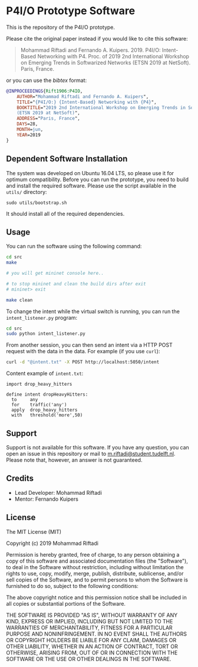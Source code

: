 # P4I/O Prototype Software

This is the repository of the P4I/O prototype.

Please cite the original paper instead if you would like to cite this software:

> Mohammad Riftadi and Fernando A. Kuipers. 2019. P4I/O: Intent-Based Networking with P4. Proc. of 2019 2nd International Workshop on Emerging Trends in Softwarized Networks (ETSN 2019 at NetSoft). Paris, France.

or you can use the *bibtex* format:
```bibtex
@INPROCEEDINGS{Rift1906:P4IO,
    AUTHOR="Mohammad Riftadi and Fernando A. Kuipers",
    TITLE="{P4I/O:} {Intent-Based} Networking with {P4}",
    BOOKTITLE="2019 2nd International Workshop on Emerging Trends in Softwarized Networks
    (ETSN 2019 at NetSoft)",
    ADDRESS="Paris, France",
    DAYS=28,
    MONTH=jun,
    YEAR=2019
}
```

## Dependent Software Installation

The system was developed on Ubuntu 16.04 LTS, so please use it for optimum compatibility. Before you can run the prototype, you need to build and install the required software. Please use the script available in the `utils/` directory:

`sudo utils/bootstrap.sh`

It should install all of the required dependencies.

## Usage

You can run the software using the following command:
```bash
cd src
make

# you will get mininet console here..

# to stop mininet and clean the build dirs after exit
# mininet> exit

make clean
```

To change the intent while the virtual switch is running, you can run the `intent_listener.py` program:

```bash
cd src
sudo python intent_listener.py
```

From another session, you can then send an intent via a HTTP POST request with the data in the data.
For example (if you use `curl`):

```bash
curl -d "@intent.txt" -X POST http://localhost:5050/intent
```

Content example of `intent.txt`:

```
import drop_heavy_hitters

define intent dropHeavyHitters:
  to     any
  for    traffic('any')
  apply  drop_heavy_hitters
  with   threshold('more',50)

```

## Support

Support is not available for this software. If you have any question, you can open an issue in this repository or mail to m.riftadi@student.tudelft.nl. Please note that, however, an answer is not guaranteed.

## Credits

* Lead Developer: Mohammad Riftadi
* Mentor: Fernando Kuipers

## License

The MIT License (MIT)

Copyright (c) 2019 Mohammad Riftadi

Permission is hereby granted, free of charge, to any person obtaining a copy of this software and associated documentation files (the "Software"), to deal in the Software without restriction, including without limitation the rights to use, copy, modify, merge, publish, distribute, sublicense, and/or sell copies of the Software, and to permit persons to whom the Software is furnished to do so, subject to the following conditions:

The above copyright notice and this permission notice shall be included in all copies or substantial portions of the Software.

THE SOFTWARE IS PROVIDED "AS IS", WITHOUT WARRANTY OF ANY KIND, EXPRESS OR IMPLIED, INCLUDING BUT NOT LIMITED TO THE WARRANTIES OF MERCHANTABILITY, FITNESS FOR A PARTICULAR PURPOSE AND NONINFRINGEMENT. IN NO EVENT SHALL THE AUTHORS OR COPYRIGHT HOLDERS BE LIABLE FOR ANY CLAIM, DAMAGES OR OTHER LIABILITY, WHETHER IN AN ACTION OF CONTRACT, TORT OR OTHERWISE, ARISING FROM, OUT OF OR IN CONNECTION WITH THE SOFTWARE OR THE USE OR OTHER DEALINGS IN THE SOFTWARE.
